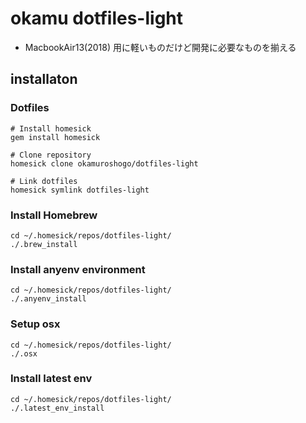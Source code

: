 # okamu dotfiles-light
- MacbookAir13(2018) 用に軽いものだけど開発に必要なものを揃える

## installaton
### Dotfiles
```
# Install homesick
gem install homesick

# Clone repository
homesick clone okamuroshogo/dotfiles-light

# Link dotfiles
homesick symlink dotfiles-light
```

### Install Homebrew
```
cd ~/.homesick/repos/dotfiles-light/
./.brew_install
```

### Install anyenv environment
```
cd ~/.homesick/repos/dotfiles-light/
./.anyenv_install
```

### Setup osx
```
cd ~/.homesick/repos/dotfiles-light/
./.osx
```

### Install latest env
```
cd ~/.homesick/repos/dotfiles-light/
./.latest_env_install
```
